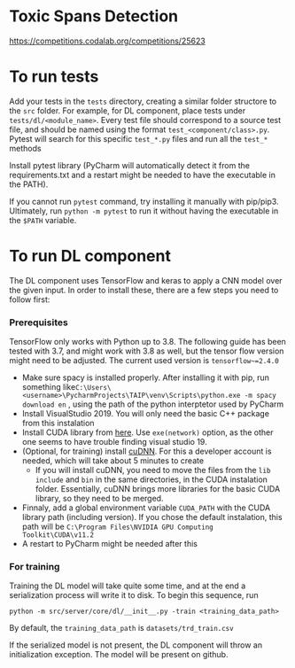# Toxic Spans Detection

https://competitions.codalab.org/competitions/25623

# To run tests

Add your tests in the ``tests`` directory, creating a similar folder structore to the ``src`` folder. For example, for DL component, place tests under ``tests/dl/<module_name>``.
Every test file should correspond to a source test file, and should be named using the format ``test_<component/class>.py``. Pytest will search for this specific `test_*.py` files and run all the `test_*` methods


Install pytest library (PyCharm will automatically detect it from the requirements.txt and a restart might be needed to have the executable in the PATH).

If you cannot run `pytest` command, try installing it manually with pip/pip3. Ultimately, run `python -m pytest` to run it without having the executable in the ```$PATH``` variable.

# To run DL component

The DL component uses TensorFlow and keras to apply a CNN model over the given input. In order to install these, there are a few steps you need to follow first:

### Prerequisites

TensorFlow only works with Python up to 3.8. The following guide has been tested with 3.7, and might work with 3.8 as well, but the tensor flow version
might need to be adjusted. The current used version is ```tensorflow~=2.4.0```

* Make sure spacy is installed properly. After installing it with pip, run something like```C:\Users\<username>\PycharmProjects\TAIP\venv\Scripts\python.exe -m spacy download en```
, using the path of the python interptetor used by PyCharm
* Install VisualStudio 2019. You will only need the basic C++ package from this instalation
* Install CUDA library from [here](https://developer.nvidia.com/cuda-downloads?target_os=Windows&target_arch=x86_64&target_version=10&target_type=exelocal). Use  ```exe(network)```
option, as the other one seems to have trouble finding visual studio 19.
* (Optional, for training) install [cuDNN](https://developer.nvidia.com/rdp/cudnn-download). For this a developer account is needed, which will take about 5 minutes to create 
    * If you will install cuDNN, you need to move the files from the ```lib``` ```include``` and ```bin``` in the same directories, in the CUDA instalation folder.
    Essentially, cuDNN brings more libraries for the basic CUDA library, so they need to be merged.
* Finnaly, add a global environment variable ```CUDA_PATH``` with the CUDA library path (including version). If you chose the default instalation,
this path will be ```C:\Program Files\NVIDIA GPU Computing Toolkit\CUDA\v11.2```
* A restart to PyCharm might be needed after this

### For training

Training the DL model will take quite some time, and at the end a serialization process will write it to disk. To begin this sequence, run

```shell script
python -m src/server/core/dl/__init__.py -train <training_data_path>
```
By default, the ```training_data_path``` is  ```datasets/trd_train.csv```

If the serialized model is not present, the DL component will throw an initialization exception. The model will be present on github.